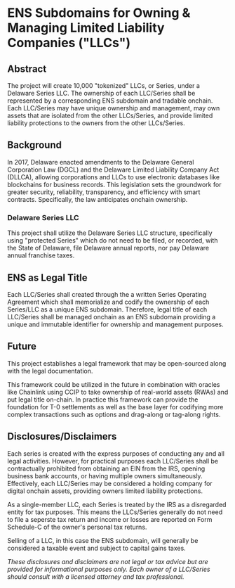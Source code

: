 
# ENS Subdomains for Owning & Managing Limited Liability Companies ("LLCs") 

## Abstract

The project will create 10,000 "tokenized" LLCs, or Series, under a Delaware Series LLC. The ownership of each LLC/Series shall be represented by a corresponding ENS subdomain and tradable onchain. Each LLC/Series may have unique ownership and management, may own assets that are isolated from the other LLCs/Series, and provide limited liability protections to the owners from the other LLCs/Series.

## Background

In 2017, Delaware enacted amendments to the Delaware General Corporation Law (DGCL) and the Delaware Limited Liability Company Act (DLLCA), allowing corporations and LLCs to use electronic databases like blockchains for business records. This legislation sets the groundwork for greater security, reliability, transparency, and efficiency with smart contracts.  Specifically, the law anticipates onchain ownership.  

### Delaware Series LLC

This project shall utilize the Delaware Series LLC structure, specifically using "protected Series" which do not need to be filed, or recorded, with the State of Delaware, file Delaware annual reports, nor pay Delaware annual franchise taxes.

## ENS as Legal Title

Each LLC/Series shall created through the a written Series Operating Agreement which shall memorialize and codify the ownership of each Series/LLC as a unique ENS subdomain.  Therefore, legal title of each LLC/Series shall be managed onchain as an ENS subdomain providing a unique and immutable identifier for ownership and management purposes.

## Future

This project establishes a legal framework that may be open-sourced along with the legal documentation. 

This framework could be utilized in the future in combination with oracles like Chainlink using CCIP to take ownership of real-world assets (RWAs) and put legal title on-chain.  In practice this framework can provide the foundation for T-0 settlements as well as the base layer for codifying more complex transactions such as options and drag-along or tag-along rights.

## Disclosures/Disclaimers

Each series is created with the express purposes of conducting any and all legal activities.  However, for practical purposes each LLC/Series shall be contractually prohibited from obtaining an EIN from the IRS, opening business bank accounts, or having multiple owners simultaneously. Effectively, each LLC/Series may be considered a holding company for digital onchain assets, providing owners limited liability protections.

As a single-member LLC, each Series is treated by the IRS as a disregarded entity for tax purposes. This means the LLCs/Series generally do not need to file a seperste tax return and income or losses are reported on Form Schedule-C of the owner's personal tax returns.

Selling of a LLC, in this case the ENS subdomain, will generally be considered a taxable event and subject to capital gains taxes.

*These disclosures and disclaimers are not legal or tax advice but are provided for informational purposes only. Each owner of a LLC/Series should consult with a licensed attorney and tax professional.*

